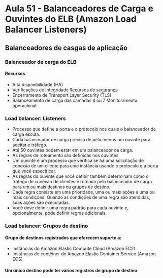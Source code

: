 # Aula 51 - Balanceadores de Carga e Ouvintes do ELB (Amazon Load Balancer Listeners)

## Balanceadores de casgas de aplicação

### Balanceador de carga do ELB 
#### Recursos
- Alta disponibilidade (HA)
- Verificações de integridade Recursos de segurança
- Encerramento de Transport Layer Security (TLS)
- Balanceamento de carga das camadas 4 ou 7 Monitoramento operacional 


 ### Load balancer: Listeners
- Processo que define a porta e o protocolo nos quais o balanceador de carga escuta.
- Cada balanceador de carga precisa de pelo menos um ouvinte para aceitar o tráfego.
- Até 50 ouvintes podem estar em um balanceador de carga.
- As regras de roteamento são definidas nos ouvintes
- Um ouvinte é um processo que verifica se há uma solicitação de conexão de um cliente para uma instância usando o protocolo e a porta que você especificar.
- As regras do ouvinte que você definir também determinam como o tráfego de conexão de clientes é roteado pelo balanceador de carga para um ou mais destinos ou grupos de destino.
-  Cada regra consiste em uma prioridade, uma ou mais ações e uma ou mais condições. Quando as condições de uma regra são atendidas, suas ações são executadas.
-  Você deve definir uma regra padrão para cada ouvinte e, opcionalmente, pode definir regras adicionais.

### Load balancer: Grupos de destino
#### Grupo de destinos registrados que oferecem suporte a:
- Instâncias do Amazon Elastic Compute Cloud (Amazon EC2)
- Instâncias de contêiner do Amazon Elastic Container Service (Amazon ECS)
#### Um único destino pode ter vários registros de grupo de destino
